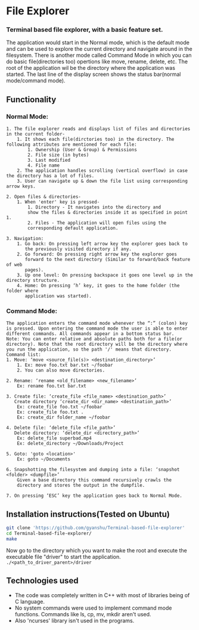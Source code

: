 # File Explorer
### Terminal based file explorer, with a basic feature set.
The application would start in the Normal mode, which is the default mode and can be used to explore the current directory and navigate around in the filesystem.
There is another mode called Command Mode in which you can do basic file(directories too) opertions like move, rename, delete, etc.
The root of the application wil be the directory where the application was
started.
The last line of the display screen shows the status bar(normal mode/command mode).
## Functionality
### Normal Mode:
    1. The file explorer reads and displays list of files and directories in the current folder-
        1. It shows each file(dirctories too) in the directory. The following attributes are mentioned for each file:
            1. Ownership (User & Group) & Permissions
            2. File size (in bytes)
            3. Last modified
            4. File name
        2. The application handles scrolling (vertical overflow) in case the directory has a lot of files.
        3. User can navigate up & down the file list using corresponding arrow keys.
        
    2. Open files & directories-
        1. When 'enter' key is pressed-
            1. Directory - It navigates into the directory and
            show the files & directories inside it as specified in point 1.
            2. Files - The application will open files using the
            corresponding default application.
            
    3. Navigation:
        1. Go back: On pressing left arrow key the explorer goes back to
           the previously visited directory if any.
        2. Go forward: On pressing right arrow key the explorer goes
           forward to the next directory (Similar to forward/back feature of web
           pages).
        3. Up one level: On pressing backspace it goes one level up in the directory structure.
        4. Home: On pressing ‘h’ key, it goes to the home folder (the folder where
           application was started).

### Command Mode:
    The application enters the command mode whenever the “:” (colon) key is pressed. Upon entering the command mode the user is able to enter different commands. All commands appear in a bottom status bar.
    Note: You can enter relative and absolute paths both for a file(or directory). Note that the root directory will be the directory where you run the application, so the path '/' means that directory.
    Command list:
    1. Move: ‘move <source_file(s)> <destination_directory>’
        1. Ex: move foo.txt bar.txt ~/foobar
        2. You can also move directories.
        
    2. Rename: ‘rename <old_filename> <new_filename>’
        Ex: rename foo.txt bar.txt
        
    3. Create file: ‘create_file <file_name> <destination_path>’
       Create directory ‘create_dir <dir_name> <destination_path>’
        Ex: create_file foo.txt ~/foobar
        Ex: create_file foo.txt .
        Ex: create_dir folder_name ~/foobar
        
    4. Delete file: ‘delete_file <file_path>’
       Delete directory: ‘delete_dir <directory_path>’
        Ex: delete_file superbad.mp4
        Ex: delete_directory ~/Downloads/Project
     
    5. Goto: 'goto <location>'
        Ex: goto ~/Documents
    
    6. Snapshotting the filesystem and dumping into a file: ‘snapshot <folder> <dumpfile>’
        Given a base directory this command recursively crawls the
        directory and stores the output in the dumpfile.
     
    7. On pressing ‘ESC’ key the application goes back to Normal Mode.

## Installation instructions(Tested on Ubuntu)
```bash
git clone 'https://github.com/gyanshu/Terminal-based-file-explorer'
cd Terminal-based-file-explorer/
make
```
Now go to the directory which you want to make the root and execute the executable file "driver" to start the application.
`./<path_to_driver_parent>/driver`

## Technologies used
* The code was completely written in C++ with most of libraries being of C language.
* No system commands were used to implement command mode functions. Commands like ls, cp, mv, mkdir aren't used.
* Also 'ncurses' library isn't used in the programs.

    
    
 
